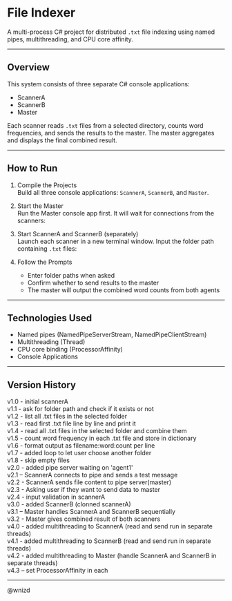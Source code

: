 # File Indexer

A multi-process C# project for distributed `.txt` file indexing using named pipes, multithreading, and CPU core affinity.

---

## Overview

This system consists of three separate C# console applications:
- ScannerA
- ScannerB
- Master

Each scanner reads `.txt` files from a selected directory, counts word frequencies, and sends the results to the master. The master aggregates and displays the final combined result.

---

## How to Run

1. Compile the Projects  
   Build all three console applications: `ScannerA`, `ScannerB`, and `Master`.

2. Start the Master  
   Run the Master console app first. It will wait for connections from the scanners:  

3. Start ScannerA and ScannerB (separately)  
   Launch each scanner in a new terminal window. Input the folder path containing `.txt` files:  

4. Follow the Prompts  
   - Enter folder paths when asked  
   - Confirm whether to send results to the master  
   - The master will output the combined word counts from both agents

---

## Technologies Used

- Named pipes (NamedPipeServerStream, NamedPipeClientStream)
- Multithreading (Thread)
- CPU core binding (ProcessorAffinity)
- Console Applications

---

## Version History

v1.0 - initial scannerA <br/>
v1.1 - ask for folder path and check if it exists or not <br/>
v1.2 - list all .txt files in the selected folder <br/>
v1.3 - read first .txt file line by line and print it <br/>
v1.4 - read all .txt files in the selected folder and combine them <br/>
v1.5 - count word frequency in each .txt file and store in dictionary <br/>
v1.6 - format output as filename:word:count per line <br/>
v1.7 - added loop to let user choose another folder <br/>
v1.8 - skip empty files <br/>
v2.0 - added pipe server waiting on 'agent1' <br/>
v2.1 – ScannerA connects to pipe and sends a test message <br/>
v2.2 - ScannerA sends file content to pipe server(master) <br/>
v2.3 - Asking user if they want to send data to master <br/>
v2.4 - input validation in scannerA <br/>
v3.0 - added ScannerB (clonned scannerA) <br/>
v3.1 – Master handles ScannerA and ScannerB sequentially <br/>
v3.2 - Master gives combined result of both scanners <br/>
v4.0 - added multithreading to ScannerA (read and send run in separate threads) <br/>
v4.1 - added multithreading to ScannerB (read and send run in separate threads) <br/>
v4.2 - added multithreading to Master (handle ScannerA and ScannerB in separate threads) <br/>
v4.3 – set ProcessorAffinity in each <br/> 

---
@wnizd

